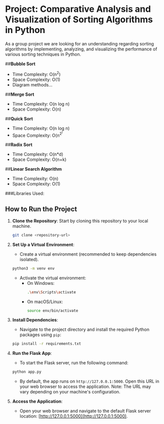 # **Project: Comparative Analysis and Visualization of Sorting Algorithms in Python**
As a group project we are looking for an understanding regarding sorting algorithms by implementing,
analyzing, and visualizing the performance of various sorting techniques in Python. 

##**Bubble Sort**
* Time Complexity: O(n<sup>2</sup>)
* Space Complexity: O(1)
* Diagram methods...

##**Merge Sort**
* Time Complexity: O(n log n)
* Space Complexity: O(n)

##**Quick Sort**
* Time Complexity: O(n log n)
* Space Complexity: O(n<sup>2<sup>)

##**Radix Sort**
* Time Complexity: O(n*d)
* Space Complexity: O(n+k)

##**Linear Search Algorithm**
* Time Complexity: O(n)
* Space Complexity: O(1)

###Libraries Used:

## How to Run the Project
1. **Clone the Repository**: Start by cloning this repository to your local machine.
    ```bash
    git clone <repository-url>
    ```
   
2. **Set Up a Virtual Environment**:
    - Create a virtual environment (recommended to keep dependencies isolated).
    ```bash
    python3 -m venv env
    ```
    - Activate the virtual environment:
        - On Windows:
            ```bash
            .\env\Scripts\activate
            ```
        - On macOS/Linux:
            ```bash
            source env/bin/activate
            ```

3. **Install Dependencies**:
    - Navigate to the project directory and install the required Python packages using `pip`:
    ```bash
    pip install -r requirements.txt
    ```
  
4. **Run the Flask App**:
    - To start the Flask server, run the following command:
    ```bash
    python app.py
    ```
    - By default, the app runs on `http://127.0.0.1:5000`. Open this URL in your web browser to access the application. Note: The URL may vary depending on your machine's configuration.

5. **Access the Application**:
    - Open your web browser and navigate to the default Flask server location: [http://127.0.0.1:5000](http://127.0.0.1:5000).